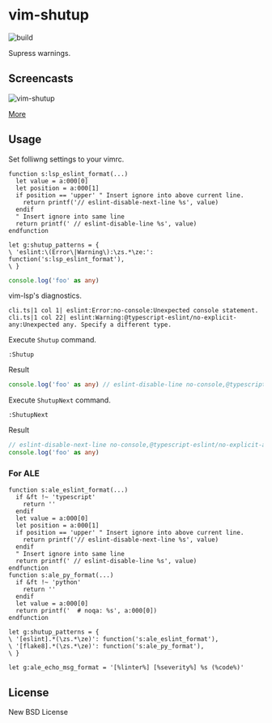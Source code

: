 # vim-shutup

![build](https://github.com/heavenshell/vim-shutup/workflows/build/badge.svg)

Supress warnings.

## Screencasts

![vim-shutup](https://user-images.githubusercontent.com/56591/96607212-187c6f00-1333-11eb-8611-91ebc0ecf906.gif)

[More](https://github.com/heavenshell/vim-shutup/issues/1)

## Usage

Set folliwng settings to your vimrc.

```vim
function s:lsp_eslint_format(...)
  let value = a:000[0]
  let position = a:000[1]
  if position == 'upper' " Insert ignore into above current line.
    return printf('// eslint-disable-next-line %s', value)
  endif
  " Insert ignore into same line
  return printf(' // eslint-disable-line %s', value)
endfunction

let g:shutup_patterns = {
\ 'eslint:\(Error\|Warning\):\zs.*\ze:': function('s:lsp_eslint_format'),
\ }
```

```typescript
console.log('foo' as any)
```

vim-lsp's diagnostics.

```vim
cli.ts|1 col 1| eslint:Error:no-console:Unexpected console statement.
cli.ts|1 col 22| eslint:Warning:@typescript-eslint/no-explicit-any:Unexpected any. Specify a different type.
```

Execute `Shutup` command.

```vim
:Shutup
```

Result

```typescript
console.log('foo' as any) // eslint-disable-line no-console,@typescript-eslint/no-explicit-any
```

Execute `ShutupNext` command.

```vim
:ShutupNext
```

Result

```typescript
// eslint-disable-next-line no-console,@typescript-eslint/no-explicit-any
console.log('foo' as any)
```

### For ALE

```vim
function s:ale_eslint_format(...)
  if &ft !~ 'typescript'
    return ''
  endif
  let value = a:000[0]
  let position = a:000[1]
  if position == 'upper' " Insert ignore into above current line.
    return printf('// eslint-disable-next-line %s', value)
  endif
  " Insert ignore into same line
  return printf(' // eslint-disable-line %s', value)
endfunction
function s:ale_py_format(...)
  if &ft !~ 'python'
    return ''
  endif
  let value = a:000[0]
  return printf('  # noqa: %s', a:000[0])
endfunction

let g:shutup_patterns = {
\ '[eslint].*(\zs.*\ze)': function('s:ale_eslint_format'),
\ '[flake8].*(\zs.*\ze)': function('s:ale_py_format'),
\ }

let g:ale_echo_msg_format = '[%linter%] [%severity%] %s (%code%)'
```

## License

New BSD License
